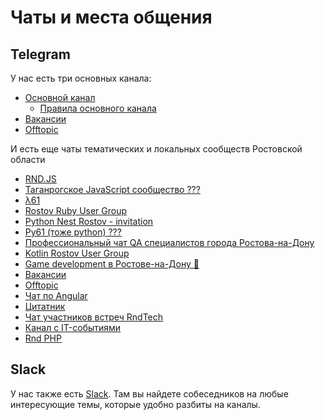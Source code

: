 # Чаты и места общения

## Telegram

У нас есть три основных канала:

- [Основной канал](https://tglink.ru/it_61)
  - [Правила основного канала](./tg_rules.md)
- [Вакансии](https://tglink.ru/it_61job)
- [Offtopic](https://tglink.ru/it61_offtopic)

И есть еще чаты тематических и локальных сообществ Ростовской области

- [RND.JS](https://tglink.ru/jsweekdays)
- [Таганрогское JavaScript сообщество ???](?)
- [&#955;61](https://tglink.ru/lambda61)
- [Rostov Ruby User Group](https://tglink.ru/rndrug)
- [Python Nest Rostov - invitation](https://t.me/+aqfalVALmR9lZDUy)
- [Py61 (тоже python) ???](?)
- [Профессиональный чат QA специалистов города Ростова-на-Дону](https://tglink.ru/qarostov)
- [Kotlin Rostov User Group](https://tglink.ru/rndkotlin)
- [Game development в Ростове-на-Дону 👾](https://tglink.ru/gamedevrostov)
- [Вакансии](https://tglink.ru/it_61job)
- [Offtopic](https://tglink.ru/it61_offtopic)
- [Чат по Angular](https://tglink.ru/ngrostov)
- [Цитатник](https://tglink.ru/it61_quotes)
- [Чат участников встреч RndTech](https://tglink.ru/rndtechchat)
- [Канал с IT-событиями](https://tglink.ru/rndtechevents)
- [Rnd PHP](https://tglink.ru/rndphp)

## Slack

У нас также есть [Slack](https://it61.slack.com). Там вы найдете собеседников на любые интересующие темы, которые удобно разбиты на каналы.
